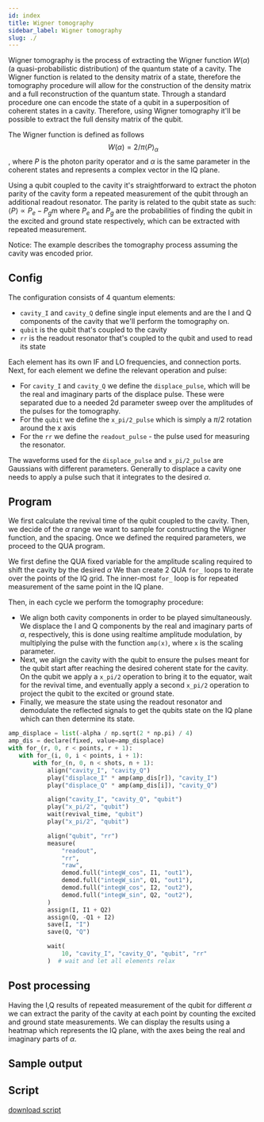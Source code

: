 ```yaml
---
id: index
title: Wigner tomography
sidebar_label: Wigner tomography
slug: ./
---
```


Wigner tomography is the process of extracting the Wigner function $W(\alpha)$ 
(a quasi-probabilistic distribution) of the quantum state of a cavity.
The Wigner function is related to the density matrix of a state, therefore the
tomography procedure will allow for the construction of the density matrix and a full 
reconstruction of the quantum state. Through a standard procedure one can encode the state of a qubit
in a superposition of coherent states in a cavity. Therefore, using Wigner
tomography it'll be possible to extract the full density matrix of the qubit.

The Wigner function is defined as follows $$W(\alpha) = 2/\pi \langle P\rangle_\alpha$$,
where $P$ is the photon parity operator and $\alpha$ is the same parameter in the coherent states
and represents a complex vector in the IQ plane.

Using a qubit coupled to the cavity it's straightforward to extract the photon parity of the cavity form
a repeated measurement of the qubit through an additional readout resonator. 
The parity is related to the qubit state as such: $\langle P\rangle \propto P_e - P_g$m where $P_e$ and $P_g$ are the probabilities of finding the qubit in the
excited and ground state respectively, which can be extracted with repeated measurement.

Notice: The example describes the tomography process assuming the cavity was encoded prior.

## Config

The configuration consists of  4 quantum elements:
* `cavity_I` and `cavity_Q` define single input elements and are the I and Q components of the cavity
 that we'll perform the tomography on.
* `qubit` is the qubit that's coupled to the cavity
* `rr` is the readout resonator that's coupled to the qubit and used to read its state

Each element has its own IF and LO frequencies, and connection ports. Next, for each element we define the relevant
operation and pulse:
* For `cavity_I` and `cavity_Q` we define the `displace_pulse`, which will be the real and imaginary parts of the displace 
pulse. These were separated due to a needed 2d parameter sweep over the amplitudes of the pulses for the tomography.
* For the `qubit` we define the `x_pi/2_pulse` which is simply a $\pi/2$ rotation around the x axis
* For the `rr` we define the `readout_pulse` - the pulse used for measuring the resonator.

The waveforms used for the `displace_pulse` and `x_pi/2_pulse` are Gaussians with different parameters.
Generally to displace a cavity one needs to apply a pulse such that it integrates to the desired $\alpha$.


## Program

We first calculate the revival time of the qubit coupled to the cavity. Then, we decide of the $\alpha$ range 
we want to sample for constructing the Wigner function, and the spacing. Once we defined the required parameters,
we proceed to the QUA program.

We first define the QUA fixed variable for the amplitude scaling required to shift the cavity by the desired $\alpha$
We than create 2 QUA `for_` loops to iterate over the points of the IQ grid. The inner-most `for_` loop is for repeated
measurement of the same point in the IQ plane.

Then, in each cycle we perform the tomography procedure:
* We align both cavity components in order to be played simultaneously. We displace the I and Q components by the real and 
imaginary parts of $\alpha$, respectively, this is done using realtime amplitude modulation, by multiplying the pulse
with the function `amp(x)`, where `x` is the scaling parameter.
* Next, we align the cavity with the qubit to ensure the pulses meant for the qubit start after reaching the desired coherent state for the cavity.
On the qubit we apply a `x_pi/2` operation to bring it to the equator, wait for the revival time, and eventually apply
a second `x_pi/2` operation to project the qubit to the excited or ground state.
* Finally, we measure the state using the readout resonator and demodulate the reflected signals to get the
qubits state on the IQ plane which can then determine its state.

```python
amp_displace = list(-alpha / np.sqrt(2 * np.pi) / 4)
amp_dis = declare(fixed, value=amp_displace)
with for_(r, 0, r < points, r + 1):
   with for_(i, 0, i < points, i + 1):
       with for_(n, 0, n < shots, n + 1):
           align("cavity_I", "cavity_Q")
           play("displace_I" * amp(amp_dis[r]), "cavity_I")
           play("displace_Q" * amp(amp_dis[i]), "cavity_Q")

           align("cavity_I", "cavity_Q", "qubit")
           play("x_pi/2", "qubit")
           wait(revival_time, "qubit")
           play("x_pi/2", "qubit")

           align("qubit", "rr")
           measure(
               "readout",
               "rr",
               "raw",
               demod.full("integW_cos", I1, "out1"),
               demod.full("integW_sin", Q1, "out1"),
               demod.full("integW_cos", I2, "out2"),
               demod.full("integW_sin", Q2, "out2"),
           )
           assign(I, I1 + Q2)
           assign(Q, -Q1 + I2)
           save(I, "I")
           save(Q, "Q")

           wait(
               10, "cavity_I", "cavity_Q", "qubit", "rr"
           )  # wait and let all elements relax
```                    
## Post processing

Having the I,Q results of repeated measurement of the qubit for different $\alpha$ we can extract the parity of the cavity
at each point by counting the excited and ground state measurements. We can display the results using a heatmap
which represents the IQ plane, with the axes being the real and imaginary parts of $\alpha$.    



## Sample output


## Script
[download script](wigner_tomography.py)
